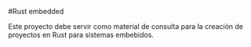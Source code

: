 #Rust embedded

Este proyecto debe servir como material de consulta para la creación de proyectos en Rust para sistemas embebidos.
